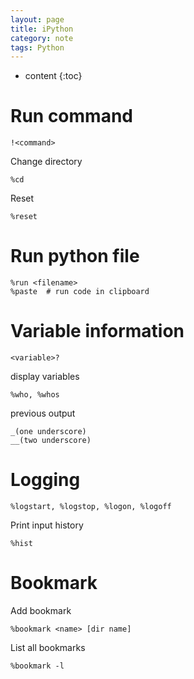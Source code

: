 ```yaml
---
layout: page
title: iPython
category: note
tags: Python
---
```


* content
{:toc}


# Run command

```
!<command>
```
Change directory
```
%cd
```
Reset
```
%reset
```

# Run python file

```
%run <filename>
%paste	# run code in clipboard
```

# Variable information

```
<variable>?
```

display variables
```
%who, %whos 
```

previous output
```
_(one underscore)
__(two underscore)
```

# Logging

```
%logstart, %logstop, %logon, %logoff
```

Print input history
```
%hist
```

# Bookmark

Add bookmark
```
%bookmark <name> [dir name]
```

List all bookmarks
```
%bookmark -l
```